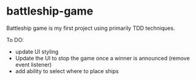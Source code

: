 # battleship-game

Battleship game is my first project using primarily TDD techniques.

To DO:

- update UI styling
- Update the UI to stop the game once a winner is announced (remove event listener)
- add ability to select where to place ships
